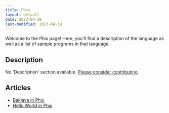 ```yaml
---
title: Phix
layout: default
date: 2022-04-28
last-modified: 2023-04-18
---
```


Welcome to the Phix page! Here, you'll find a description of the language as well as a list of sample programs in that language.

## Description

No 'Description' section available. [Please consider contributing](https://github.com/TheRenegadeCoder/sample-programs-website).

## Articles

- [Baklava in Phix](https://sampleprograms.io/projects/baklava/phix)
- [Hello World in Phix](https://sampleprograms.io/projects/hello-world/phix)